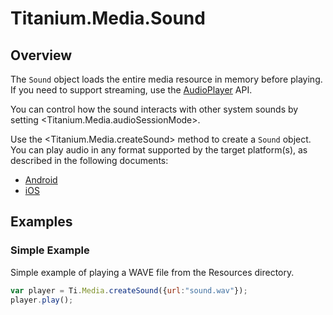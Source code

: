 # Titanium.Media.Sound

<TypeHeader/>

## Overview

The `Sound` object loads the entire media resource in memory before playing.  If you need to 
support streaming, use the [AudioPlayer](Titanium.Media.AudioPlayer) API.

You can control how the sound interacts with other system sounds
by setting <Titanium.Media.audioSessionMode>.

Use the <Titanium.Media.createSound> method to create a `Sound` object. You can play audio 
in any format supported by the target platform(s), as described in the following documents:

* [Android](https://developer.android.com/guide/topics/media/media-formats#core)
* [iOS](https://developer.apple.com/audio/)

## Examples

### Simple Example

Simple example of playing a WAVE file from the Resources directory.

``` js
var player = Ti.Media.createSound({url:"sound.wav"});
player.play();
```

<ApiDocs/>
